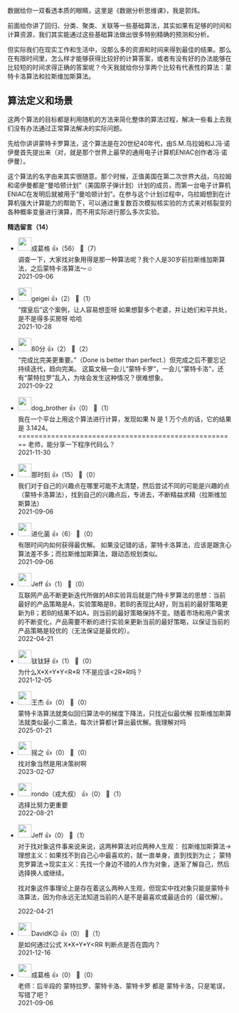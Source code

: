 数据给你一双看透本质的眼睛，这里是《数据分析思维课》，我是郭炜。

前面给你讲了回归、分类、聚类、关联等一些基础算法，其实如果有足够的时间和计算资源，我们其实能通过这些基础算法做出很多特别精确的预测和分析。

但实际我们在现实工作和生活中，没那么多的资源和时间来得到最佳的结果。那么在有限时间里，怎么样才能够获得比较好的计算答案，或者有没有好的办法能够在比较短的时间求得正确的答案呢？今天我就给你分享两个比较有代表性的算法：蒙特卡洛算法和拉斯维加斯算法。

## 算法定义和场景

这两个算法的目标都是利用随机的方法来简化整体的算法过程，解决一些看上去我们没有办法通过正常算法解决的实际问题。

先给你讲讲蒙特卡罗算法，这个算法是在20世纪40年代，由S.M.乌拉姆和J.冯·诺伊曼首先提出来（对，就是那个世界上最早的通用电子计算机ENIAC创作者冯·诺伊曼）。

这个算法的名字由来其实很随意。那个时候，正值美国在第二次世界大战，乌拉姆和诺伊曼都是“曼哈顿计划”（美国原子弹计划）计划的成员，而第一台电子计算机ENIAC在发明后就被用于“曼哈顿计划”。在参与这个计划过程中，乌拉姆想到在计算机强大计算能力的帮助下，可以通过重复数百次模拟核实验的方式来对核裂变的各种概率变量进行演算，而不用实际进行那么多次实验。
<div><strong>精选留言（14）</strong></div><ul>
<li><img src="https://static001.geekbang.org/account/avatar/00/0f/ba/59/ffa298a2.jpg" width="30px"><span>成葛格</span> 👍（56） 💬（7）<div>调查一下，大家找对象用得是那一种算法呢？我个人是30岁前拉斯维加斯算法，之后蒙特卡洛算法～☺️</div>2021-09-06</li><br/><li><img src="https://static001.geekbang.org/account/avatar/00/2a/dd/07/2a969ace.jpg" width="30px"><span>geigei</span> 👍（2） 💬（1）<div>“摆皇后”这个案例，让人容易想歪呀 如果想娶多个老婆，并让她们和平共处，是不是得多买房呀 哈哈</div>2021-10-28</li><br/><li><img src="https://static001.geekbang.org/account/avatar/00/19/69/18/74c57d42.jpg" width="30px"><span>80分</span> 👍（2） 💬（2）<div>“完成比完美更重要。”（Done is better than perfect.）但完成之后不要忘记持续迭代，趋向完美。
这篇文稿一会儿“蒙特卡罗”，一会儿“蒙特卡洛”，还有“蒙特拉罗”乱入，为啥会发生这种情况？很难想象。</div>2021-09-22</li><br/><li><img src="http://thirdwx.qlogo.cn/mmopen/vi_32/DYAIOgq83er6OV33jHia3U9LYlZEx2HrpsELeh3KMlqFiaKpSAaaZeBttXRAVvDXUgcufpqJ60bJWGYGNpT7752w/132" width="30px"><span>dog_brother</span> 👍（0） 💬（1）<div>我在一个平台上用这个算法进行计算，发现如果 N 是 1 万个点的话，它的结果是 3.1424。
=====================================================
老师，能分享一下程序代码么？</div>2021-11-30</li><br/><li><img src="https://static001.geekbang.org/account/avatar/00/11/8f/cf/890f82d6.jpg" width="30px"><span>那时刻</span> 👍（15） 💬（0）<div>我们对于自己的兴趣点在哪里可能不太清楚，然后尝试不同的可能是兴趣的点（蒙特卡洛算法），找到自己的兴趣点后，专进去，不断精益求精（拉斯维加斯算法）</div>2021-09-06</li><br/><li><img src="https://static001.geekbang.org/account/avatar/00/13/7b/bd/ccb37425.jpg" width="30px"><span>进化菌</span> 👍（6） 💬（0）<div>有限时间内如何获得最优解。
如果没记错的话，蒙特卡洛算法，应该是跟贪心算法差不多；而拉斯维加斯算法，跟动态规划类似。</div>2021-09-06</li><br/><li><img src="https://static001.geekbang.org/account/avatar/00/2b/b7/1c/b5c9456b.jpg" width="30px"><span>Jeff</span> 👍（1） 💬（0）<div>互联网产品不断更新迭代所做的AB实验背后就是门特卡罗算法的思想：当前最好的产品策略是A，实验策略是B，若B的表现比A好，则当前的最好策略更新为B；若B的结果不如A，则当前的最好策略保持不变。随着市场和用户需求的不断变化，产品需要不断的进行实验来更新当前的最好策略，以保证当前的产品策略是较优的（无法保证是最优的）。</div>2022-04-21</li><br/><li><img src="https://static001.geekbang.org/account/avatar/00/2b/37/2d/e021890d.jpg" width="30px"><span>钛钛釨</span> 👍（1） 💬（0）<div>为什么X*X+Y*Y&lt;R*R ?不是应该&lt;2R*R吗？</div>2021-12-05</li><br/><li><img src="https://thirdwx.qlogo.cn/mmopen/vi_32/nE4GrbxL2qgzU4VMBKnqsOuib1cDybibbCiaiaToV2cUUzg6tYPORzr0ibcmsMUtERMc94iajO7egicUvdyB1DN6rjrDw/132" width="30px"><span>王杰</span> 👍（0） 💬（0）<div>蒙特卡洛算法就类似回归算法中的梯度下降法，只找近似最优解
拉斯维加斯算法就类似最小二乘法，每次计算都计算出最优解。我理解对吗</div>2025-01-21</li><br/><li><img src="https://static001.geekbang.org/account/avatar/00/14/11/93/b2ebef19.jpg" width="30px"><span>摇之</span> 👍（0） 💬（0）<div>找对象当然是用决策树啊</div>2023-02-07</li><br/><li><img src="https://static001.geekbang.org/account/avatar/00/2a/1a/dc/f91cc7b1.jpg" width="30px"><span>rondo（戎大叔）</span> 👍（0） 💬（1）<div>选择比努力更重要</div>2022-08-21</li><br/><li><img src="https://static001.geekbang.org/account/avatar/00/2b/b7/1c/b5c9456b.jpg" width="30px"><span>Jeff</span> 👍（0） 💬（1）<div>对于找对象这件事来说来说，这两种算法对应两种人生观：
拉斯维加斯算法-&gt;理想主义：如果找不到自己心中最喜欢的，就一直单身，直到找到为止；
蒙特克罗算法-&gt;现实主义：先找一个身边不错的人作为对象，逐渐了解自己，然后选择换人或继续。

找对象这件事理论上是存在着这么两种人生观，但现实中找对象只能是蒙特卡洛算法，因为你永远无法知道当前的人是不是最喜欢或最适合的（最优解）。
</div>2022-04-21</li><br/><li><img src="https://static001.geekbang.org/account/avatar/00/2b/00/db/0921862c.jpg" width="30px"><span>DavidK😉</span> 👍（0） 💬（1）<div>是如何通过公式  X*X+Y*Y&lt;RR 判断点是否在圆内？</div>2021-12-16</li><br/><li><img src="https://static001.geekbang.org/account/avatar/00/0f/ba/59/ffa298a2.jpg" width="30px"><span>成葛格</span> 👍（0） 💬（0）<div>老师：后半段的 蒙特拉罗、蒙特卡洛、蒙特卡罗 都是 蒙特卡洛，只是笔误，写错了吧？</div>2021-09-06</li><br/>
</ul>